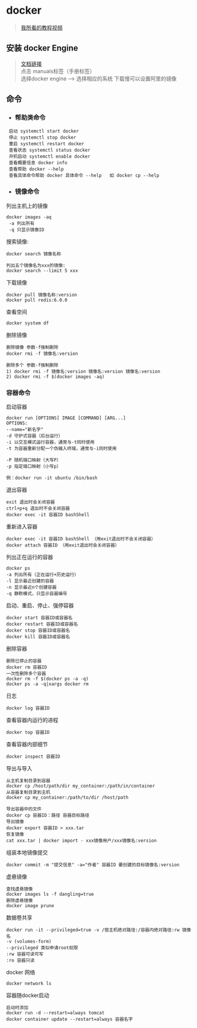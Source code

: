 # docker 
> [我所看的教程视频](https://www.bilibili.com/video/BV1gr4y1U7CY?p=16&spm_id_from=pageDriver&vd_source=5f9dd98cc38ec92331fce4fe26d34760)
## 安装 docker Engine
> [文档链接](https://docs.docker.com/)   
> 点击 manuals标签（手册标签）  
> 选择docker engine --> 选择相应的系统
> 下载慢可以设置阿里的镜像
## 命令  
- ### 帮助类命令  
```
 启动 systemctl start docker  
 停止 systemctl stop docker  
 重启 systemctl restart docker  
 查看状态 systemctl status docker  
 开机启动 systemctl enable docker  
 查看概要信息 docker info  
 查看帮助 docker --help
 查看具体命令帮助 docker 具体命令 --help   如 docker cp --help
```
  
- ### 镜像命令
列出主机上的镜像
```
docker images -aq
 -a 列出所有  
 -q 只显示镜像ID  
```

搜索镜像:
```
docker search 镜像名称 
 
列出五个镜像名为xxx的镜像: 
docker search --limit 5 xxx  
 ```
下载镜像
```
docker pull 镜像名称:version  
docker pull redis:6.0.0
```
查看空间
```
docker system df 
```
删除镜像
```
删除镜像 参数-f强制删除 
docker rmi -f 镜像名:version   
 
删除多个 参数-f强制删除 
1) docker rmi -f 镜像名:version 镜像名:version 镜像名:version  
2) docker rmi -f $(docker images -aq)
```
### 容器命令
启动容器
```
docker run [OPTIONS] IMAGE [COMMAND] [ARG...]
OPTIONS:
--name="新名字"
-d 守护式容器（后台运行）
-i 以交互模式运行容器，通常与-t同时使用
-t 为容器重新分配一个伪输入终端，通常与-i同时使用

-P 随机端口映射（大写P）
-p 指定端口映射（小写p）

例：docker run -it ubuntu /bin/bash
```
退出容器
```
exit 退出时会关闭容器
ctrl+p+q 退出时不会关闭容器
docker exec -it 容器ID bashShell
```
重新进入容器
```
docker exec -it 容器ID bashShell （用exit退出时不会关闭容器）
docker attach 容器ID （用exit退出时会关闭容器）
```
列出正在运行的容器
```
docker ps
-a 列出所有（正在运行+历史运行）
-l 显示最近创建的容器
-n 显示最近n个创建容器
-q 静默模式，只显示容器编号
```
启动、重启、停止、强停容器
```
docker start 容器ID或容器名
docker restart 容器ID或容器名
docker stop 容器ID或容器名
docker kill 容器ID或容器名
```
删除容器
```
删除已停止的容器
docker rm 容器ID
一次性删除多个容器
docker rm -f $(docker ps -a -q)
docker ps -a -q|xargs docker rm
```
日志
```
docker log 容器ID
```
查看容器内运行的进程
```
docker top 容器ID
```
查看容器内部细节
```
docker inspect 容器ID
```
导出与导入
```
从主机复制目录到容器
docker cp /host/path/dir my_container:/path/in/container
从容器复制目录到主机
docker cp my_container:/path/to/dir /host/path

导出容器中的文件
docker cp 容器ID：路径 容器目标路径
导出镜像
docker export 容器ID > xxx.tar
恢复镜像
cat xxx.tar | docker import - xxx镜像用户/xxx镜像名:version
```
组装本地镜像提交
```
docker commit -m "提交信息" -a="作者" 容器ID 要创建的目标镜像名:version
```
虚悬镜像
```
查找虚悬镜像
docker images ls -f dangling=true
删除虚悬镜像
docker image prune
```

数据卷共享
```
docker run -it --privileged=true -v /宿主机绝对路径:/容器内绝对路径:rw 镜像名
-v (volumes-form)
--privileged 类似申请root权限
:rw 容器可读可写
:ro 容器只读
```
docker 网络
```
docker network ls 
```
容器随docker启动
```
启动时添加
docker run -d --restart=always tomcat
docker container update --restart=always 容器名字
```
